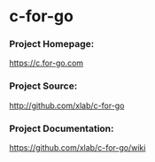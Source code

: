 # c-for-go

### Project Homepage:

https://c.for-go.com

### Project Source:

http://github.com/xlab/c-for-go

### Project Documentation:

https://github.com/xlab/c-for-go/wiki
